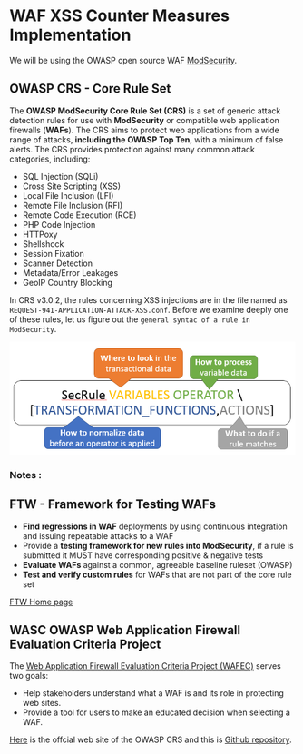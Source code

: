 # WAF XSS Counter Measures Implementation 

We will be using the OWASP open source WAF [ModSecurity](modsecurity.md).

## OWASP CRS - Core Rule Set


The **OWASP ModSecurity Core Rule Set (CRS)** is a set of generic attack detection rules for use with **ModSecurity** or compatible web application firewalls (**WAFs**). The CRS aims to protect web applications from a wide range of attacks, **including the OWASP Top Ten**, with a minimum of false alerts. The CRS provides protection against many common attack categories, including:
* SQL Injection (SQLi)
* Cross Site Scripting (XSS)
* Local File Inclusion (LFI)
* Remote File Inclusion (RFI)
* Remote Code Execution (RCE)
* PHP Code Injection
* HTTPoxy
* Shellshock
* Session Fixation
* Scanner Detection
* Metadata/Error Leakages
* GeoIP Country Blocking

In CRS v3.0.2, the rules concerning XSS injections are in the file named as `REQUEST-941-APPLICATION-ATTACK-XSS.conf`.
Before we examine deeply one of these rules, let us figure out the `general syntac of a rule in ModSecurity`.

![ModSecurity Rule Syntax](ModSecurityRuleWriting.png)

### Notes :

**FTW - Framework for Testing WAFs**
---
* **Find regressions in WAF** deployments by using continuous integration and issuing repeatable attacks to a WAF
* Provide a **testing framework for new rules into ModSecurity**, if a rule is submitted it MUST have corresponding positive & negative tests
* **Evaluate WAFs** against a common, agreeable baseline ruleset (OWASP)
* **Test and verify custom rules** for WAFs that are not part of the core rule set

[FTW Home page](https://github.com/fastly/ftw)

**WASC OWASP Web Application Firewall Evaluation Criteria Project** 
---
 The [Web Application Firewall Evaluation Criteria Project (WAFEC)](https://www.owasp.org/index.php/Projects/WASC_OWASP_Web_Application_Firewall_Evaluation_Criteria_Project) serves two goals:

* Help stakeholders understand what a WAF is and its role in protecting web sites.
* Provide a tool for users to make an educated decision when selecting a WAF.



[Here](https://coreruleset.org/) is the offcial web site of the OWASP CRS and this is [Github repository](https://github.com/SpiderLabs/owasp-modsecurity-crs).


